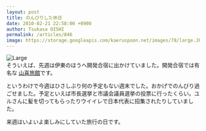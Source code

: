 ```yaml
---
layout: post
title: のんびりした休日
date: 2010-02-21 22:58:00 +0900
author: Tsukasa OISHI
permalink: /articles/846
image: https://storage.googleapis.com/kaeruspoon.net/images/78/large.JPG?1300879983
---
```



![Large](https://storage.googleapis.com/kaeruspoon.net/images/78/large.JPG?1300879983)  
そういえば、先週は伊東のほうへ開発合宿に出かけていました。開発合宿では有名な [山喜旅館](http://www.ito-yamaki.co.jp/)です。  

というわけで今週はひさしぶり何の予定もない週末でした。おかげでのんびり過ごせました。予定といえば市長選挙と市議会議員選挙の投票に行ったくらい。ユルさんに髪を切ってもらったりウイイレで日本代表に招集されたりしていました。  

来週はいよいよ楽しみにしていた旅行の日です。  

